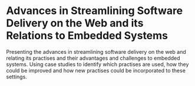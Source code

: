 Advances in Streamlining Software Delivery on the Web and its Relations to Embedded Systems
===========================================================================================

Presenting the advances in streamlining software delivery on the web and relating its practises and their advantages and challenges to embedded systems. Using case studies to identify which practises are used, how they could be improved and how new practises could be incorporated to these settings.
